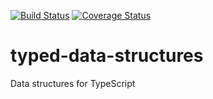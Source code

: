 [![Build Status](https://travis-ci.org/bafolts/typed-data-structures.svg?branch=master)](https://travis-ci.org/bafolts/typed-data-structures)
[![Coverage Status](https://coveralls.io/repos/github/bafolts/typed-data-structures/badge.svg?branch=master)](https://coveralls.io/github/bafolts/typed-data-structures?branch=master)

# typed-data-structures
Data structures for TypeScript
